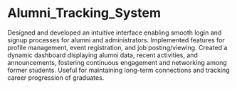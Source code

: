 # Alumni_Tracking_System
Designed and developed an intuitive interface enabling smooth login and signup processes for alumni and administrators.
Implemented features for profile management, event registration, and job posting/viewing. Created a dynamic dashboard
displaying alumni data, recent activities, and announcements, fostering continuous engagement and networking among
former students. Useful for maintaining long-term connections and tracking career progression of graduates.
